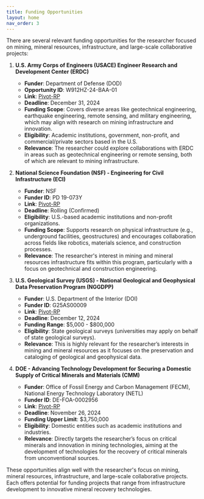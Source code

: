 ```yaml
---
title: Funding Opportunities
layout: home
nav_order: 3
---
```


There are several relevant funding opportunities for the researcher focused on mining, mineral resources, infrastructure, and large-scale collaborative projects:

1. **U.S. Army Corps of Engineers (USACE) Engineer Research and Development Center (ERDC)**
   - **Funder**: Department of Defense (DOD)
   - **Opportunity ID**: W912HZ-24-BAA-01
   - **Link**: [Pivot-RP](https://pivot.proquest.com/funding_opps/648388d2-2449-497f-9b13-d1d75de8f0f3)
   - **Deadline**: December 31, 2024
   - **Funding Scope**: Covers diverse areas like geotechnical engineering, earthquake engineering, remote sensing, and military engineering, which may align with research on mining infrastructure and innovation.
   - **Eligibility**: Academic institutions, government, non-profit, and commercial/private sectors based in the U.S.
   - **Relevance**: The researcher could explore collaborations with ERDC in areas such as geotechnical engineering or remote sensing, both of which are relevant to mining infrastructure.

2. **National Science Foundation (NSF) - Engineering for Civil Infrastructure (ECI)**
   - **Funder**: NSF
   - **Funder ID**: PD 19-073Y
   - **Link**: [Pivot-RP](https://pivot.proquest.com/funding_opps/ffcb48b4-7aa0-47a2-9b3d-d1d75de8f0f3)
   - **Deadline**: Rolling (Confirmed)
   - **Eligibility**: U.S.-based academic institutions and non-profit organizations.
   - **Funding Scope**: Supports research on physical infrastructure (e.g., underground facilities, geostructures) and encourages collaboration across fields like robotics, materials science, and construction processes.
   - **Relevance**: The researcher's interest in mining and mineral resources infrastructure fits within this program, particularly with a focus on geotechnical and construction engineering.

3. **U.S. Geological Survey (USGS) - National Geological and Geophysical Data Preservation Program (NGGDPP)**
   - **Funder**: U.S. Department of the Interior (DOI)
   - **Funder ID**: G25AS00009
   - **Link**: [Pivot-RP](https://pivot.proquest.com/funding_opps/cedfac22-477c-450f-b681-d1d75de8f0f3)
   - **Deadline**: December 12, 2024
   - **Funding Range**: $5,000 - $800,000
   - **Eligibility**: State geological surveys (universities may apply on behalf of state geological surveys).
   - **Relevance**: This is highly relevant for the researcher’s interests in mining and mineral resources as it focuses on the preservation and cataloging of geological and geophysical data.

4. **DOE - Advancing Technology Development for Securing a Domestic Supply of Critical Minerals and Materials (CMM)**
   - **Funder**: Office of Fossil Energy and Carbon Management (FECM), National Energy Technology Laboratory (NETL)
   - **Funder ID**: DE-FOA-0002956
   - **Link**: [Pivot-RP](https://pivot.proquest.com/funding_opps/de383c2f-ac94-48de-808d-f2f1552f7976)
   - **Deadline**: November 26, 2024
   - **Funding Upper Limit**: $3,750,000
   - **Eligibility**: Domestic entities such as academic institutions and industries.
   - **Relevance**: Directly targets the researcher’s focus on critical minerals and innovation in mining technologies, aiming at the development of technologies for the recovery of critical minerals from unconventional sources.

These opportunities align well with the researcher's focus on mining, mineral resources, infrastructure, and large-scale collaborative projects. Each offers potential for funding projects that range from infrastructure development to innovative mineral recovery technologies. 
